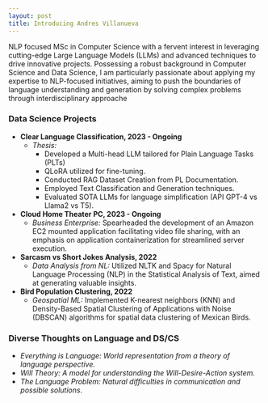 ```yaml
---
layout: post
title: Introducing Andres Villanueva
---
```


NLP focused MSc in Computer Science with a fervent interest in leveraging cutting-edge Large Language Models (LLMs) and advanced techniques to drive innovative projects. Possessing a robust background in Computer Science and Data Science, I am particularly passionate about applying my expertise to NLP-focused initiatives, aiming to push the boundaries of language understanding and generation by solving complex problems through interdisciplinary approache

### Data Science Projects

- **Clear Language Classification, 2023 - Ongoing**
  - *Thesis:* 
    - Developed a Multi-head LLM tailored for Plain Language Tasks (PLTs)
    - QLoRA utilized for fine-tuning.
    - Conducted RAG Dataset Creation from PL Documentation.
    - Employed Text Classification and Generation techniques.
    - Evaluated SOTA LLMs for language simplification (API GPT-4 vs Llama2 vs T5).
- **Cloud Home Theater PC, 2023 - Ongoing**
  - *Business Enterprise:* Spearheaded the development of an Amazon EC2 mounted application facilitating video file sharing, with an emphasis on application containerization for streamlined server execution.
- **Sarcasm vs Short Jokes Analysis, 2022**
  - *Data Analysis from NL:* Utilized NLTK and Spacy for Natural Language Processing (NLP) in the Statistical Analysis of Text, aimed at generating valuable insights.
- **Bird Population Clustering, 2022**
  - *Geospatial ML:* Implemented K-nearest neighbors (KNN) and Density-Based Spatial Clustering of Applications with Noise (DBSCAN) algorithms for spatial data clustering of Mexican Birds.

### Diverse Thoughts on Language and DS/CS

- *Everything is Language: World representation from a theory of language perspective.*
- *Will Theory: A model for understanding the Will-Desire-Action system.*
- *The Language Problem: Natural difficulties in communication and possible solutions.*


